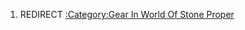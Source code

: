 1.  REDIRECT [:Category:Gear In World Of Stone
    Proper](:Category:Gear_In_World_Of_Stone_Proper "wikilink")
